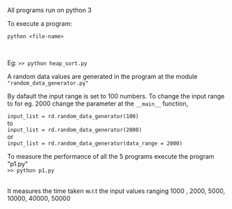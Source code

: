 
All programs run on python 3


To execute a program:
</br>

`python <file-name>`

</br>

Eg: 
`>> python heap_sort.py`


A random data values are generated in the program at the module `"random_data_generator.py"`

By dafault the input range is set to 100 numbers.
To change the input range to for eg. 2000 change the parameter at the `__main__` function,

`input_list = rd.random_data_generator(100)` 
</br>
to
</br>
`input_list = rd.random_data_generator(2000)`
</br>
or
</br>
`input_list = rd.random_data_generator(data_range = 2000)`
</br>

To measure the performance of all the 5 programs execute the program "p1.py"
</br>
`>> python p1.py`

</br>
It measures the time taken w.r.t the input values ranging 1000 , 2000, 5000, 10000, 40000, 50000

